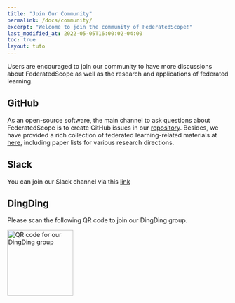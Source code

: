```yaml
---
title: "Join Our Community"
permalink: /docs/community/
excerpt: "Welcome to join the community of FederatedScope!"
last_modified_at: 2022-05-05T16:00:02-04:00
toc: true
layout: tuto
---
```


Users are encouraged to join our community to have more discussions about FederatedScope as well as the research and applications of federated learning.

## GitHub
As an open-source software, the main channel to ask questions about FederatedScope is to create GitHub issues in our [repository](https://github.com/alibaba/FederatedScope/issues).
Besides, we have provided a rich collection of federated learning-related materials at [here](https://github.com/alibaba/FederatedScope/tree/master/materials), including paper lists for various research directions.

## Slack
You can join our Slack channel via this [link](https://federatedscopeteam.slack.com/archives/C03E5LGQH7S)

## DingDing
Please scan the following QR code to join our DingDing group.

<img src="https://img.alicdn.com/imgextra/i2/O1CN01NSWjlJ1q8bliVtjRp_!!6000000005451-0-tps-924-926.jpg" alt="QR code for our DingDing group" width="150" height="150">
